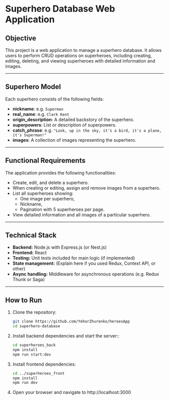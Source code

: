 # Superhero Database Web Application

## Objective

This project is a web application to manage a superhero database. It allows users to perform CRUD operations on superheroes, including creating, editing, deleting, and viewing superheroes with detailed information and images.

---

## Superhero Model

Each superhero consists of the following fields:

- **nickname**: e.g. `Superman`
- **real_name**: e.g. `Clark Kent`
- **origin_description**: A detailed backstory of the superhero.
- **superpowers**: List or description of superpowers.
- **catch_phrase**: e.g. `"Look, up in the sky, it's a bird, it's a plane, it's Superman!"`
- **images**: A collection of images representing the superhero.

---

## Functional Requirements

The application provides the following functionalities:

- Create, edit, and delete a superhero.
- When creating or editing, assign and remove images from a superhero.
- List all superheroes showing:
  - One image per superhero,
  - Nickname,
  - Pagination with 5 superheroes per page.
- View detailed information and all images of a particular superhero.

---

## Technical Stack

- **Backend:** Node.js with Express.js (or Nest.js)
- **Frontend:** React
- **Testing:** Unit tests included for main logic (if implemented)
- **State management:** (Explain here if you used Redux, Context API, or other)
- **Async handling:** Middleware for asynchronous operations (e.g. Redux Thunk or Saga)

---

## How to Run

1. Clone the repository:

   ```sh
   git clone https://github.com/YehorZhurenko/heroesApp
   cd superhero-database

   ```

2. Install backend dependencies and start the server::

   ```sh
   cd superheroes_back
   npm install
   npm run start:dev
   ```

3. Install frontend dependencies:

   ```sh
   cd ../superheroes_front
   npm install
   npm run dev
   ```

4. Open your browser and navigate to http://localhost:3000
